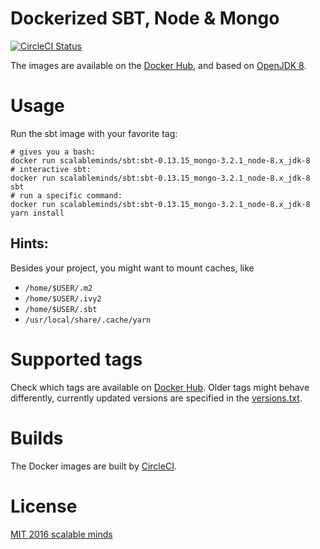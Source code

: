 # Dockerized SBT, Node & Mongo

[![CircleCI Status](https://circleci.com/gh/scalableminds/docker-sbt-node-mongo.svg?&style=shield&circle-token=f5f66df37a41fa2c6890148718608ec99a7a135c)](https://circleci.com/gh/scalableminds/docker-sbt-node-mongo)

The images are available on the [Docker Hub](https://hub.docker.com/r/scalableminds/sbt/), and based on [OpenJDK 8](https://github.com/docker-library/openjdk/tree/master/8-jdk).

# Usage

Run the sbt image with your favorite tag:

```
# gives you a bash:
docker run scalableminds/sbt:sbt-0.13.15_mongo-3.2.1_node-8.x_jdk-8
# interactive sbt:
docker run scalableminds/sbt:sbt-0.13.15_mongo-3.2.1_node-8.x_jdk-8 sbt
# run a specific command:
docker run scalableminds/sbt:sbt-0.13.15_mongo-3.2.1_node-8.x_jdk-8 yarn install
```

## Hints:

Besides your project, you might want to mount caches, like
* `/home/$USER/.m2`
* `/home/$USER/.ivy2`
* `/home/$USER/.sbt`
* `/usr/local/share/.cache/yarn`

# Supported tags

Check which tags are available on [Docker Hub](https://hub.docker.com/r/scalableminds/sbt/tags/). Older tags might behave differently, currently updated versions are specified in the [versions.txt](versions.txt).

# Builds

The Docker images are built by [CircleCI](https://circleci.com/gh/scalableminds/docker-sbt-node-mongo).

# License

[MIT 2016 scalable minds](LICENSE.txt)
